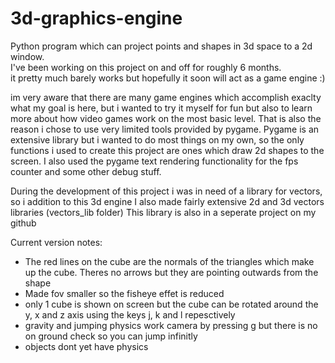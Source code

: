 # 3d-graphics-engine
Python program which can project points and shapes in 3d space to a 2d window.   
I've been working on this project on and off for roughly 6 months.   
it pretty much barely works but hopefully it soon will act as a game engine :)

im very aware that there are many game engines which accomplish exaclty what my goal is here, 
but i wanted to try it myself for fun but also to learn more about how video games work on the most basic level.
That is also the reason i chose to use very limited tools provided by pygame. 
Pygame is an extensive library but i wanted to do most things on my own, so the only functions i used to create this project are ones which draw 2d shapes to the screen.
I also used the pygame text rendering functionality for the fps counter and some other debug stuff.

During the development of this project i was in need of a library for vectors, so i addition to this 3d engine I also made fairly extensive 2d and 3d vectors libraries (vectors_lib folder)
This library is also in a seperate project on my github

Current version notes:
- The red lines on the cube are the normals of the triangles which make up the cube. Theres no arrows but they are pointing outwards from the shape
- Made fov smaller so the fisheye effet is reduced
- only 1 cube is shown on screen but the cube can be rotated around the y, x and z axis using the keys j, k and l repesctively
- gravity and jumping physics work camera by pressing g but there is no on ground check so you can jump infinitly
- objects dont yet have physics